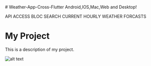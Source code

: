 #   W e a t h e r - A p p - C r o s s - F l u t t e r   A n d r o i d , I O S , M a c , W e b   a n d   D e s k t o p ! 

API ACCESS
BLOC
SEARCH CURRENT 
HOURLY WEATHER FORCASTS

# My Project

This is a description of my project.

![alt text](https://github.com/MuhammadShoaib495/weather_app/blob/741336f96eca54451e11a9c3787bf0145aba1b05/weather_app.png) 
 
